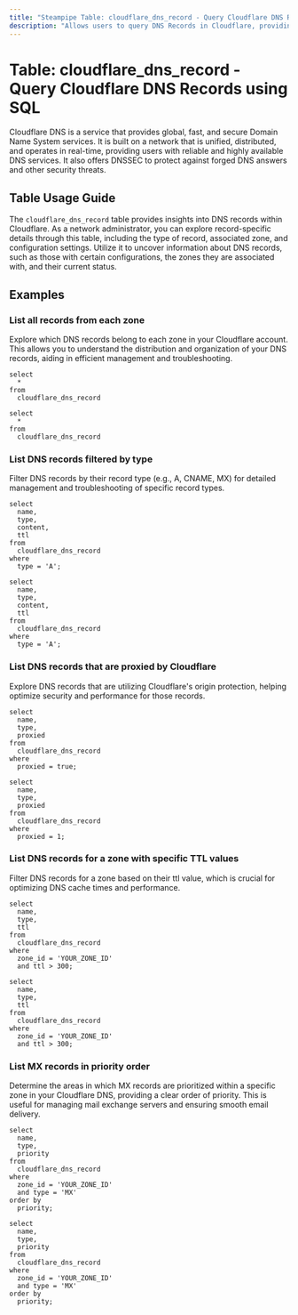 ```yaml
---
title: "Steampipe Table: cloudflare_dns_record - Query Cloudflare DNS Records using SQL"
description: "Allows users to query DNS Records in Cloudflare, providing insights into the configuration details, zone information, and other metadata associated with each DNS record."
---
```


# Table: cloudflare_dns_record - Query Cloudflare DNS Records using SQL

Cloudflare DNS is a service that provides global, fast, and secure Domain Name System services. It is built on a network that is unified, distributed, and operates in real-time, providing users with reliable and highly available DNS services. It also offers DNSSEC to protect against forged DNS answers and other security threats.

## Table Usage Guide

The `cloudflare_dns_record` table provides insights into DNS records within Cloudflare. As a network administrator, you can explore record-specific details through this table, including the type of record, associated zone, and configuration settings. Utilize it to uncover information about DNS records, such as those with certain configurations, the zones they are associated with, and their current status.

## Examples

### List all records from each zone
Explore which DNS records belong to each zone in your Cloudflare account. This allows you to understand the distribution and organization of your DNS records, aiding in efficient management and troubleshooting.

```sql+postgres
select
  *
from
  cloudflare_dns_record
```

```sql+sqlite
select
  *
from
  cloudflare_dns_record
```

### List DNS records filtered by type
Filter DNS records by their record type (e.g., A, CNAME, MX) for detailed management and troubleshooting of specific record types.

```sql+postgres
select
  name,
  type,
  content,
  ttl
from
  cloudflare_dns_record
where
  type = 'A';
```

```sql+sqlite
select
  name,
  type,
  content,
  ttl
from
  cloudflare_dns_record
where
  type = 'A';
```

### List DNS records that are proxied by Cloudflare
Explore DNS records that are utilizing Cloudflare's origin protection, helping optimize security and performance for those records.

```sql+postgres
select
  name,
  type,
  proxied
from
  cloudflare_dns_record
where
  proxied = true;
```

```sql+sqlite
select
  name,
  type,
  proxied
from
  cloudflare_dns_record
where
  proxied = 1;
```

### List DNS records for a zone with specific TTL values
Filter DNS records for a zone based on their ttl value, which is crucial for optimizing DNS cache times and performance.

```sql+postgres
select
  name,
  type,
  ttl
from
  cloudflare_dns_record
where
  zone_id = 'YOUR_ZONE_ID'
  and ttl > 300;
```

```sql+sqlite
select
  name,
  type,
  ttl
from
  cloudflare_dns_record
where
  zone_id = 'YOUR_ZONE_ID'
  and ttl > 300;
```

### List MX records in priority order
Determine the areas in which MX records are prioritized within a specific zone in your Cloudflare DNS, providing a clear order of priority. This is useful for managing mail exchange servers and ensuring smooth email delivery.

```sql+postgres
select
  name,
  type,
  priority
from
  cloudflare_dns_record
where
  zone_id = 'YOUR_ZONE_ID'
  and type = 'MX'
order by
  priority;
```

```sql+sqlite
select
  name,
  type,
  priority
from
  cloudflare_dns_record
where
  zone_id = 'YOUR_ZONE_ID'
  and type = 'MX'
order by
  priority;
```
